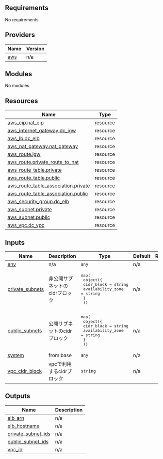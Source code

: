 <!-- BEGIN_TF_DOCS -->
## Requirements

No requirements.

## Providers

| Name | Version |
|------|---------|
| <a name="provider_aws"></a> [aws](#provider\_aws) | n/a |

## Modules

No modules.

## Resources

| Name | Type |
|------|------|
| [aws_eip.nat_eip](https://registry.terraform.io/providers/hashicorp/aws/latest/docs/resources/eip) | resource |
| [aws_internet_gateway.dc_igw](https://registry.terraform.io/providers/hashicorp/aws/latest/docs/resources/internet_gateway) | resource |
| [aws_lb.dc_elb](https://registry.terraform.io/providers/hashicorp/aws/latest/docs/resources/lb) | resource |
| [aws_nat_gateway.nat_gateway](https://registry.terraform.io/providers/hashicorp/aws/latest/docs/resources/nat_gateway) | resource |
| [aws_route.igw](https://registry.terraform.io/providers/hashicorp/aws/latest/docs/resources/route) | resource |
| [aws_route.private_route_to_nat](https://registry.terraform.io/providers/hashicorp/aws/latest/docs/resources/route) | resource |
| [aws_route_table.private](https://registry.terraform.io/providers/hashicorp/aws/latest/docs/resources/route_table) | resource |
| [aws_route_table.public](https://registry.terraform.io/providers/hashicorp/aws/latest/docs/resources/route_table) | resource |
| [aws_route_table_association.private](https://registry.terraform.io/providers/hashicorp/aws/latest/docs/resources/route_table_association) | resource |
| [aws_route_table_association.public](https://registry.terraform.io/providers/hashicorp/aws/latest/docs/resources/route_table_association) | resource |
| [aws_security_group.dc_elb](https://registry.terraform.io/providers/hashicorp/aws/latest/docs/resources/security_group) | resource |
| [aws_subnet.private](https://registry.terraform.io/providers/hashicorp/aws/latest/docs/resources/subnet) | resource |
| [aws_subnet.public](https://registry.terraform.io/providers/hashicorp/aws/latest/docs/resources/subnet) | resource |
| [aws_vpc.dc_vpc](https://registry.terraform.io/providers/hashicorp/aws/latest/docs/resources/vpc) | resource |

## Inputs

| Name | Description | Type | Default | Required |
|------|-------------|------|---------|:--------:|
| <a name="input_env"></a> [env](#input\_env) | n/a | `any` | n/a | yes |
| <a name="input_private_subnets"></a> [private\_subnets](#input\_private\_subnets) | 非公開サブネットのcidrブロック | <pre>map(<br>    object({<br>      cidr_block        = string<br>      availability_zone = string<br>      }<br>  ))</pre> | n/a | yes |
| <a name="input_public_subnets"></a> [public\_subnets](#input\_public\_subnets) | 公開サブネットのcidrブロック | <pre>map(<br>    object({<br>      cidr_block        = string<br>      availability_zone = string<br>      }<br>  ))</pre> | n/a | yes |
| <a name="input_system"></a> [system](#input\_system) | from base | `any` | n/a | yes |
| <a name="input_vpc_cidr_block"></a> [vpc\_cidr\_block](#input\_vpc\_cidr\_block) | vpcで利用するcidrブロック | `string` | n/a | yes |

## Outputs

| Name | Description |
|------|-------------|
| <a name="output_elb_arn"></a> [elb\_arn](#output\_elb\_arn) | n/a |
| <a name="output_elb_hostname"></a> [elb\_hostname](#output\_elb\_hostname) | n/a |
| <a name="output_private_subnet_ids"></a> [private\_subnet\_ids](#output\_private\_subnet\_ids) | n/a |
| <a name="output_public_subnet_ids"></a> [public\_subnet\_ids](#output\_public\_subnet\_ids) | n/a |
| <a name="output_vpc_id"></a> [vpc\_id](#output\_vpc\_id) | n/a |
<!-- END_TF_DOCS -->